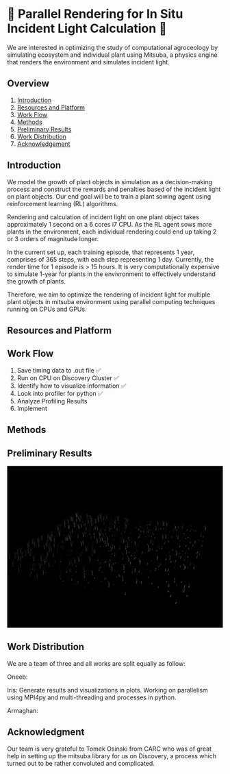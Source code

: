 # 🌱 Parallel Rendering for In Situ Incident Light Calculation 🌱

We are interested in optimizing the study of computational agroceology by simulating ecosystem and individual plant using Mitsuba, a physics engine that renders the environment and simulates incident light. 

## Overview
1. [Introduction](#introduction)
3. [Resources and Platform](#resources-and-platform)
2. [Work Flow](#work-flow)
4. [Methods](#methods)
5. [Preliminary Results](#prelimary-results)
6. [Work Distribution](#work-distribution)
7. [Acknowledgement](#acknowledgment)

## Introduction
We model the growth of plant objects in simulation as a decision-making process and construct the rewards and penalties based of the incident light on plant objects. Our end goal will be to train a plant sowing agent using reinforcement learning (RL) algorithms. 

Rendering and calculation of incident light on one plant object takes approximately 1 second on a 6 cores i7 CPU. As the RL agent sows more plants in the environment, each individual rendering could end up taking 2 or 3 orders of magnitude longer. 

In the current set up, each training episode, that represents 1 year, comprises of 365 steps, with each step representing 1 day. Currently, the render time for 1 episode is > 15 hours. It is very computationally expensive to simulate 1-year for plants in the envivronment to effectively understand the growth of plants. 

Therefore, we aim to optimize the rendering of incident light for multiple plant objects in mitsuba environment using parallel computing techniques running on CPUs and GPUs.

## Resources and Platform

## Work Flow
1. Save timing data to .out file ✅
2. Run on CPU on Discovery Cluster ✅
3. Identify how to visualize information ✅
4. Look into profiler for python ✅
5. Analyze Profiling Results
6. Implement  

## Methods

## Preliminary Results

![](animated_field.gif)

## Work Distribution

We are a team of three and all works are split equally as follow:

Oneeb: 

Iris: Generate results and visualizations in plots. Working on parallelism using MPI4py and multi-threading and processes in python. 

Armaghan: 

## Acknowledgment

Our team is very grateful to Tomek Osinski from CARC who was of great help in setting up the mitsuba library for us on Discovery, a process which turned out to be rather convoluted and complicated.



